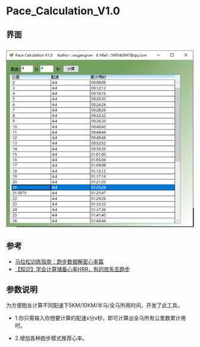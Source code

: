 # Pace_Calculation_V1.0
## 界面
![image](Images/tool.png)
---

## 参考
* [马拉松训练指南：跑步数据解密心率篇](https://zhuanlan.zhihu.com/p/51501684)
* [【知识】学会计算储备心率HRR，有的放矢去跑步 ](https://www.sohu.com/a/210408415_100048225)

## 参数说明
为方便跑友计算不同配速下5KM/10KM/半马/全马所用时间，开发了此工具。

* 1.你只需输入你想要计算的配速x分x秒，即可计算出全马所有公里数累计用时。

* 2.增加各种跑步模式推荐心率。

